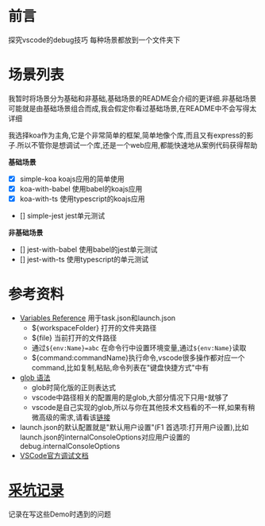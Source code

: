 # 前言

探究vscode的debug技巧
每种场景都放到一个文件夹下

# 场景列表

我暂时将场景分为基础和非基础,基础场景的README会介绍的更详细.非基础场景可能就是由基础场景组合而成,我会假定你看过基础场景,在README中不会写得太详细

我选择koa作为主角,它是个非常简单的框架,简单地像个库,而且又有express的影子.所以不管你是想调试一个库,还是一个web应用,都能快速地从案例代码获得帮助

**基础场景**

- [X] simple-koa koajs应用的简单使用
- [X] koa-with-babel 使用babel的koajs应用
- [X] koa-with-ts 使用typescript的koajs应用
- [] simple-jest jest单元测试

**非基础场景**

- [] jest-with-babel 使用babel的jest单元测试
- [] jest-with-ts 使用typescript的单元测试



# 参考资料

- [Variables Reference](https://code.visualstudio.com/docs/editor/variables-reference) 用于task.json和launch.json
    - ${workspaceFolder} 打开的文件夹路径
    - ${file} 当前打开的文件路径
    - 通过`${env:Name}=abc` 在命令行中设置环境变量,通过`${env:Name}`读取
    - ${command:commandName}执行命令,vscode很多操作都对应一个command,比如复制,粘贴,命令列表在"键盘快捷方式"中有
- [glob 语法](https://github.com/Microsoft/vscode/blob/96cee4a6f0ed8db82e391f10733428225b43dc53/src/vs/base/common/glob.ts#L431)
    - glob时简化版的正则表达式
    - vscode中路径相关的配置用的是glob,大部分情况下只用`*`就够了
    - vscode是自己实现的glob,所以与你在其他技术文档看的不一样,如果有稍微高级的需求,请看该[链接](https://github.com/Microsoft/vscode/blob/44aa6c8aac6207f4e4d057287fa8a4cca18c7550/src/vs/base/test/node/glob.test.ts)
- launch.json的默认配置就是"默认用户设置"(F1 首选项:打开用户设置),比如launch.json的internalConsoleOptions对应用户设置的debug.internalConsoleOptions
- [VSCode官方调试文档](https://code.visualstudio.com/docs/editor/debugging)

# [采坑记录](./采坑记录.md)

记录在写这些Demo时遇到的问题